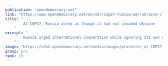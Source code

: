```yaml
---
publication: "opendemocracy.net"
link: "https://www.opendemocracy.net/en/odr/cop27-russia-war-ukraine-climate-crisis/"
title: "
        At COP27, Russia acted as though it had not invaded Ukraine
    "
excerpt: "
        Russia urged international cooperation while ignoring its own role in making the climate crisis worse
    "
image: "https://cdn2.opendemocracy.net/media/images/protester_at_COP27.2e16d0ba.fill-1200x630.jpg"
group: pro
rank: 19
---
```

